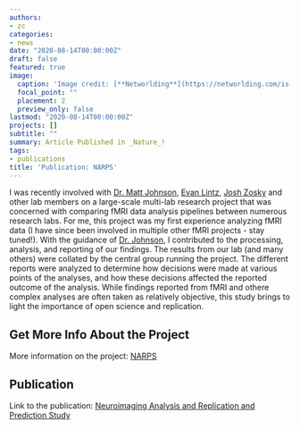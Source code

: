 ```yaml
---
authors:
- zc
categories:
- news
date: "2020-08-14T00:00:00Z"
draft: false
featured: true
image:
  caption: 'Image credit: [**Networlding**](https://networlding.com/is-it-better-to-self-publish-or-get-a-publisher/)'
  focal_point: ""
  placement: 2
  preview_only: false
lastmod: "2020-08-14T00:00:00Z"
projects: []
subtitle: ""
summary: Article Published in _Nature_!
tags:
- publications
title: 'Publication: NARPS'
---
```


I was recently involved with [Dr. Matt Johnson](/author/matthew-r.-johnson-phd/), [Evan Lintz](/author/evan-n.-lintz/), [Josh Zosky](/author/joshua-e.-zosky/) and other lab members on a large-scale multi-lab research project that was concerned with comparing fMRI data analysis pipelines between numerous research labs. For me, this project was my first experience analyzing fMRI data (I have since been involved in multiple other fMRI projects - stay tuned!). With the guidance of [Dr. Johnson](/author/matthew-r.-johnson-phd), I contributed to the processing, analysis, and reporting of our findings. The results from our lab (and many others) were collated by the central group running the project. The different reports were analyzed to determine how decisions were made at various points of the analyses, and how these decisions affected the reported outcome of the analysis. While findings reported from fMRI and othere complex analyses are often taken as relatively objective, this study brings to light the importance of open science and replication.

## Get More Info About the Project
More information on the project: [NARPS](https://www.narps.info/)

## Publication
Link to the publication: [Neuroimaging Analysis and Replication and Prediction Study](https://www.nature.com/articles/s41586-020-2314-9)